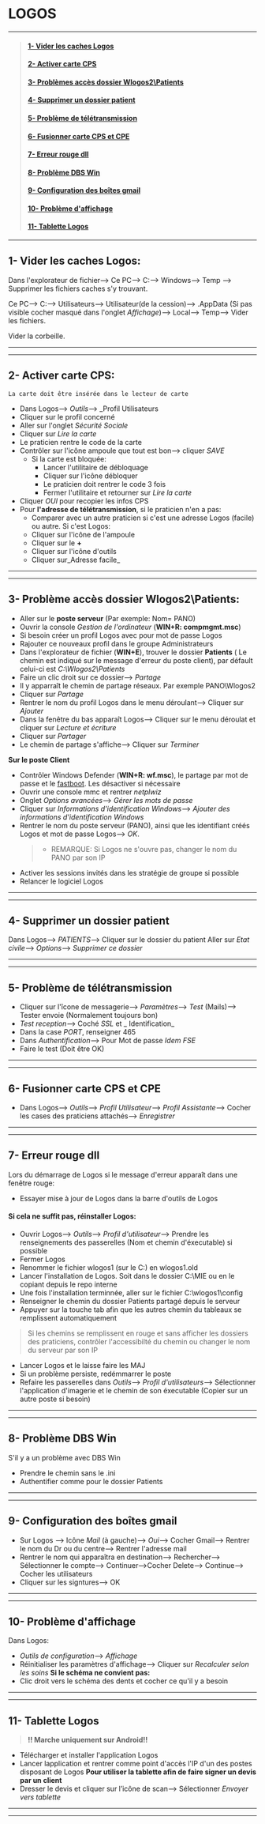 # **LOGOS**
_________

>#### [1- Vider les caches Logos](https://github.com/Bilal-Aldimashq/Notes/blob/main/MIE/Logos.md#1--vider-les-caches-logos-1)
>#### [2- Activer carte CPS](https://github.com/Bilal-Aldimashq/Notes/blob/main/MIE/Logos.md#2--activer-carte-cps-1)
>#### [3- Problèmes accès dossier Wlogos2\Patients](https://github.com/Bilal-Aldimashq/Notes/blob/main/MIE/Logos.md#3--probl%C3%A8me-acc%C3%A8s-dossier-wlogos2patients)
>#### [4- Supprimer un dossier patient](https://github.com/Bilal-Aldimashq/Notes/blob/main/MIE/Logos.md#4--supprimer-un-dossier-patient-1)
>#### [5- Problème de télétransmission](https://github.com/Bilal-Aldimashq/Notes/blob/main/MIE/Logos.md#5--probl%C3%A8me-de-t%C3%A9l%C3%A9transmission-1)
>#### [6- Fusionner carte CPS et CPE](https://github.com/Bilal-Aldimashq/Notes/blob/main/MIE/Logos.md#6--fusionner-carte-cps-et-cpe-1)
>#### [7- Erreur rouge dll](https://github.com/Bilal-Aldimashq/Notes/blob/main/MIE/Logos.md#7--erreur-rouge-dll-1)
>#### [8- Problème DBS Win](https://github.com/Bilal-Aldimashq/Notes/blob/main/MIE/Logos.md#8--probl%C3%A8me-dbs-win-1)
>#### [9- Configuration des boîtes gmail](https://github.com/Bilal-Aldimashq/Notes/blob/main/MIE/Logos.md#9--configuration-des-bo%C3%AEtes-gmail-1)
>#### [10- Problème d'affichage](https://github.com/Bilal-Aldimashq/Notes/blob/main/MIE/Logos.md#10--probl%C3%A8me-daffichage-1)
>#### [11- Tablette Logos](https://github.com/Bilal-Aldimashq/Notes/blob/main/MIE/Logos.md#11--tablette-logos-1)


___________________

## **1- Vider les caches Logos:**

Dans l'explorateur de fichier--> Ce PC--> C:\--> Windows--> Temp --> Supprimer les fichiers caches s'y trouvant.  

Ce PC--> C:\--> Utilisateurs--> Utilisateur(de la cession)--> .AppData (Si pas visible cocher masqué dans l'onglet _Affichage_)--> Local--> Temp--> Vider les fichiers.  

Vider la corbeille.
_____________________
_____________________

## **2- Activer carte CPS:**

`La carte doit être insérée dans le lecteur de carte`

- Dans Logos--> _Outils_--> _Profil Utilisateurs
- Cliquer sur le profil concerné
- Aller sur l'onglet _Sécurité Sociale_
- Cliquer sur _Lire la carte_
- Le praticien rentre le code de la carte
- Contrôler sur l'icône ampoule que tout est bon--> cliquer _SAVE_
    - Si la carte est bloquée:
        - Lancer l'utilitaire de débloquage
        - Cliquer sur l'icône débloquer
        - Le praticien doit rentrer le code 3 fois
        - Fermer l'utilitaire et retourner sur _Lire la carte_
- Cliquer _OUI_ pour recopier les infos CPS
- Pour **l'adresse de télétransmission**, si le praticien n'en a pas:
    - Comparer avec un autre praticien si c'est une adresse Logos (facile) ou autre. Si c'est Logos:
    - Cliquer sur l'icône de l'ampoule
    - Cliquer sur le **+**
    - Cliquer sur l'icône d'outils
    - Cliquer sur_Adresse facile_
___________________________________________
___________________________________________

## **3- Problème accès dossier Wlogos2\Patients:**

- Aller sur le **poste serveur** (Par exemple: Nom= PANO)
- Ouvrir la console _Gestion de l'ordinateur_ (**WIN+R: compmgmt.msc**)
- Si besoin créer un profil Logos avec pour mot de passe Logos
- Rajouter ce nouveaux profil dans le groupe Administrateurs
- Dans l'explorateur de fichier (**WIN+E**), trouver le dossier **Patients** ( Le chemin est indiqué sur le message d'erreur du poste client), par défault celui-ci est _C:\Wlogos2\Patients_
- Faire un clic droit sur ce dossier--> _Partage_
- Il y apparraît le chemin de partage réseaux. Par exemple PANO\Wlogos2
- Cliquer sur _Partage_
- Rentrer le nom du profil Logos dans le menu déroulant--> Cliquer sur _Ajouter_
- Dans la fenêtre du bas apparaît Logos--> Cliquer sur le menu déroulat et cliquer sur _Lecture et écriture_
- Cliquer sur _Partager_
- Le chemin de partage s'affiche--> Cliquer sur _Terminer_

**Sur le poste Client**
- Contrôler Windows Defender (**WIN+R: wf.msc**), le partage par mot de passe et le [fastboot](https://github.com/Bilal-Aldimashq/Notes/blob/main/MIE/Manips%20et%20commandes.md#1--fastboot-1). Les désactiver si nécessaire
- Ouvrir une console mmc et rentrer _netplwiz_
- Onglet _Options avancées_--> _Gérer les mots de passe_
- Cliquer sur _Informations d'identification Windows_--> _Ajouter des informations d'identification Windows_
- Rentrer le nom du poste serveur (PANO), ainsi que les identifiant créés Logos et mot de passe Logos--> _OK_.  
    >- REMARQUE: Si Logos ne s'ouvre pas, changer le nom du PANO par son IP
- Activer les sessions invités dans les stratégie de groupe si possible
- Relancer le logiciel Logos
_____________________
_____________________

## **4- Supprimer un dossier patient**
Dans Logos--> _PATIENTS_--> Cliquer sur le dossier du patient
Aller sur _Etat civile_--> _Options_--> _Supprimer ce dossier_

____________________
____________________

## **5- Problème de télétransmission**

- Cliquer sur l'îcone de messagerie--> _Paramètres_--> _Test_ (Mails)--> Tester envoie (Normalement toujours bon)
- _Test reception_--> Coché _SSL_ et _ Identification_
- Dans la case _PORT_, renseigner 465
- Dans _Authentification_--> Pour Mot de passe _Idem FSE_
- Faire le test (Doit être OK)
____________
____________

## **6- Fusionner carte CPS et CPE**

- Dans Logos--> _Outils_--> _Profil Utilisateur_--> _Profil Assistante_--> Cocher les cases des praticiens attachés--> _Enregistrer_
______
______

## **7- Erreur rouge dll**
Lors du démarrage de Logos si le message d'erreur apparaît dans une fenêtre rouge:
- Essayer mise à jour de Logos dans la barre d'outils de Logos
#### **Si cela ne suffit pas, réinstaller Logos:**
- Ouvrir Logos--> _Outils_--> _Profil d'utilisateur_--> Prendre les renseignements des passerelles (Nom et chemin d'éxecutable) si possible
- Fermer Logos
- Renommer le fichier wlogos1 (sur le C:\) en wlogos1.old
- Lancer l'installation de Logos. Soit dans le dossier C:\MIE ou en le copiant depuis le repo interne
- Une fois l'installation terminnée, aller sur le fichier C:\wlogos1\config
- Renseigner le chemin du dossier Patients partagé depuis le serveur
- Appuyer sur la touche tab afin que les autres chemin du tableaux se remplissent automatiquement
> Si les chemins se remplissent en rouge et sans afficher les dossiers des praticiens, contrôler l'accessibilté du chemin ou changer le nom du serveur par son IP
- Lancer Logos et le laisse faire les MAJ
- Si un problème persiste, redémmarrer le poste
- Refaire les passerelles dans _Outils_--> _Profil d'utilisateurs_--> Sélectionner l'application d'imagerie et le chemin de son éxecutable (Copier sur un autre poste si besoin)

_____
_____

## **8- Problème DBS Win**
S'il y a un problème avec DBS Win
- Prendre le chemin sans le .ini
- Authentifier comme pour le dossier Patients
_____
_____

## **9- Configuration des boîtes gmail**

- Sur Logos --> Icône _Mail_ (à gauche)--> _Oui_--> Cocher Gmail--> Rentrer le nom du Dr ou du centre--> Rentrer l'adresse mail
- Rentrer le nom qui apparaîtra en destination--> Rechercher--> Sélectionner le compte--> Continuer-->Cocher Delete--> Continue--> Cocher les utilisateurs
- Cliquer sur les signtures--> OK
_____
_____

## **10- Problème d'affichage**
Dans Logos:
- _Outils de configuration_--> _Affichage_
- Réinitialiser les paramètres d'affichage--> Cliquer sur _Recalculer selon les soins_
**Si le schéma ne convient pas:**
- Clic droit vers le schéma des dents et cocher ce qu'il y a besoin
____
____

## **11- Tablette Logos**
> **!! Marche uniquement sur Android!!**
- Télécharger et installer l'application Logos
- Lancer lapplication et rentrer comme point d'accès l'IP d'un des postes disposant de Logos
**Pour utiliser la tablette afin de faire signer un devis par un client**
- Dresser le devis et cliquer sur l’icône de scan--> Sélectionner _Envoyer vers tablette_
____
____

